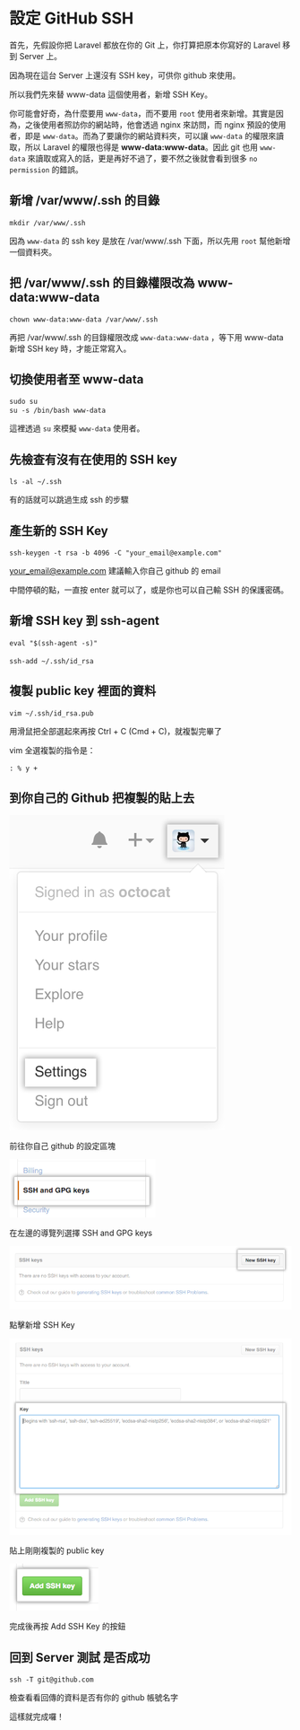 # 設定 GitHub SSH

首先，先假設你把 Laravel 都放在你的 Git 上，你打算把原本你寫好的 Laravel 移到 Server 上。

因為現在這台 Server 上還沒有 SSH key，可供你 github 來使用。

所以我們先來替 www-data 這個使用者，新增 SSH Key。

你可能會好奇，為什麼要用 ```www-data```，而不要用 ```root``` 使用者來新增。其實是因為，之後使用者照訪你的網站時，他會透過 nginx 來訪問，而 nginx 預設的使用者，即是 ```www-data```。而為了要讓你的網站資料夾，可以讓 ```www-data``` 的權限來讀取，所以 Laravel 的權限也得是 **www-data:www-data**。因此 git 也用 ```www-data``` 來讀取或寫入的話，更是再好不過了，要不然之後就會看到很多 ```no permission``` 的錯誤。

## 新增 /var/www/.ssh 的目錄

	mkdir /var/www/.ssh
	
因為 ```www-data``` 的 ssh key 是放在 /var/www/.ssh 下面，所以先用 ```root``` 幫他新增一個資料夾。	
	
## 把 /var/www/.ssh 的目錄權限改為 www-data:www-data

	chown www-data:www-data /var/www/.ssh
	
再把 /var/www/.ssh 的目錄權限改成 ```www-data:www-data``` ，等下用 www-data  新增 SSH key 時，才能正常寫入。

## 切換使用者至 www-data

	sudo su
	su -s /bin/bash www-data
	
這裡透過 ```su``` 來模擬 ```www-data``` 使用者。	
## 先檢查有沒有在使用的 SSH key

	ls -al ~/.ssh
	
有的話就可以跳過生成 ssh 的步驟

## 產生新的 SSH Key

	ssh-keygen -t rsa -b 4096 -C "your_email@example.com"

your_email@example.com 建議輸入你自己 github 的 email

中間停頓的點，一直按 enter 就可以了，或是你也可以自己輸 SSH 的保護密碼。

## 新增 SSH key 到 ssh-agent

	eval "$(ssh-agent -s)"
	
	ssh-add ~/.ssh/id_rsa
	
## 複製 public key 裡面的資料

	vim ~/.ssh/id_rsa.pub

用滑鼠把全部選起來再按 Ctrl + C (Cmd + C)，就複製完畢了

vim 全選複製的指令是：

	: % y +	

## 到你自己的 Github 把複製的貼上去

![前往帳戶的設定](image/01.png)

前往你自己 github 的設定區塊

![選SSH and GPG keys](image/02.png)

在左邊的導覽列選擇 SSH and GPG keys

![新增ssh key](image/03.png)

點擊新增 SSH Key

![貼上剛剛複製的public key](image/04.png)

貼上剛剛複製的 public key

![完成後再按Add SSH Key](image/05.png)

完成後再按 Add SSH Key 的按鈕

## 回到 Server 測試 是否成功

	ssh -T git@github.com
	
檢查看看回傳的資料是否有你的 github 帳號名字


這樣就完成囉！	








